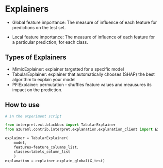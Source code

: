 # Explainers

- Global feature importance: The measure of influence of each feature for predictions on the test set.

- Local feature importance: The measure of influence of each feature for a particular prediction, for each class.

## Types of Explainers

- MimicExplainer: explainer targetted for a specific model
- TabularExplainer: explainer that automatically chooses (SHAP) the best algorithm to explain your model
- PFIExplainer: permutation - shuffles feature values and meausures its impact on the prediction.

## How to use

```python
# in the experiment script

from interpret.ext.blackbox import TabularExplainer
from azureml.contrib.interpret.explanation.explanation_client import ExplanationClient

explainer = TabularExplainer(
    model,
    features=feature_columns_list,
    classes=labels_column_list
    )
explanation = explainer.explain_global(X_test)
```
